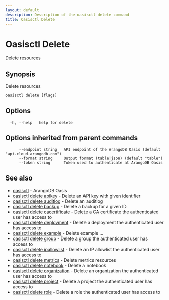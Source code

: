 ```yaml
---
layout: default
description: Description of the oasisctl delete command
title: Oasisctl Delete
---
```

# Oasisctl Delete

Delete resources

## Synopsis

Delete resources

```
oasisctl delete [flags]
```

## Options

```
  -h, --help   help for delete
```

## Options inherited from parent commands

```
      --endpoint string   API endpoint of the ArangoDB Oasis (default "api.cloud.arangodb.com")
      --format string     Output format (table|json) (default "table")
      --token string      Token used to authenticate at ArangoDB Oasis
```

## See also

* [oasisctl](oasisctl-options.html)	 - ArangoDB Oasis
* [oasisctl delete apikey](oasisctl-delete-apikey.html)	 - Delete an API key with given identifier
* [oasisctl delete auditlog](oasisctl-delete-auditlog.html)	 - Delete an auditlog
* [oasisctl delete backup](oasisctl-delete-backup.html)	 - Delete a backup for a given ID.
* [oasisctl delete cacertificate](oasisctl-delete-cacertificate.html)	 - Delete a CA certificate the authenticated user has access to
* [oasisctl delete deployment](oasisctl-delete-deployment.html)	 - Delete a deployment the authenticated user has access to
* [oasisctl delete example](oasisctl-delete-example.html)	 - Delete example ...
* [oasisctl delete group](oasisctl-delete-group.html)	 - Delete a group the authenticated user has access to
* [oasisctl delete ipallowlist](oasisctl-delete-ipallowlist.html)	 - Delete an IP allowlist the authenticated user has access to
* [oasisctl delete metrics](oasisctl-delete-metrics.html)	 - Delete metrics resources
* [oasisctl delete notebook](oasisctl-delete-notebook.html)	 - Delete a notebook
* [oasisctl delete organization](oasisctl-delete-organization.html)	 - Delete an organization the authenticated user has access to
* [oasisctl delete project](oasisctl-delete-project.html)	 - Delete a project the authenticated user has access to
* [oasisctl delete role](oasisctl-delete-role.html)	 - Delete a role the authenticated user has access to

